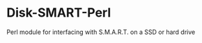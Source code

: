 Disk-SMART-Perl
===============

Perl module for interfacing with S.M.A.R.T. on a SSD or hard drive
